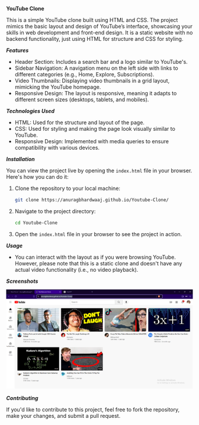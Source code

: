 **__YouTube Clone__**

This is a simple YouTube clone built using HTML and CSS. The project mimics the basic layout and design of YouTube’s interface, showcasing your skills in web development and front-end design. It is a static website with no backend functionality, just using HTML for structure and CSS for styling.

**_Features_**

- Header Section: Includes a search bar and a logo similar to YouTube's.
- Sidebar Navigation: A navigation menu on the left side with links to different categories (e.g., Home, Explore, Subscriptions).
- Video Thumbnails: Displaying video thumbnails in a grid layout, mimicking the YouTube homepage.
- Responsive Design: The layout is responsive, meaning it adapts to different screen sizes (desktops, tablets, and mobiles).

**_Technologies Used_**

- HTML: Used for the structure and layout of the page.
- CSS: Used for styling and making the page look visually similar to YouTube.
- Responsive Design: Implemented with media queries to ensure compatibility with various devices.

**_Installation_**

You can view the project live by opening the `index.html` file in your browser. Here's how you can do it:

1. Clone the repository to your local machine:
    ```bash
    git clone https://anuragbhardwaaj.github.io/Youtube-Clone/
    ```
2. Navigate to the project directory:
    ```bash
    cd Youtube-Clone
    ```
3. Open the `index.html` file in your browser to see the project in action.

**_Usage_**

- You can interact with the layout as if you were browsing YouTube. However, please note that this is a static clone and doesn't have any actual video functionality (i.e., no video playback).

**_Screenshots_**

![Screenshot](https://github.com/AnuragBhardwaaj/Youtube-Clone/blob/main/Screenshots/Screenshot%202024-12-09%20114305.png)


**_Contributing_**

If you'd like to contribute to this project, feel free to fork the repository, make your changes, and submit a pull request.
